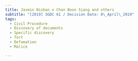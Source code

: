 ```yaml
---
title: Jasmin Nisban v Chan Boon Siang and others
subtitle: "[2019] SGDC 61 / Decision Date: 8\_April\_2019"
tags:
  - Civil Procedure
  - Discovery of documents
  - Specific discovery
  - Tort
  - Defamation
  - Malice

---
```

